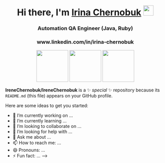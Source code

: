 <h1 align="center">Hi there, I'm <a href="https://daniilshat.ru/" target="_blank">Irina Chernobuk</a> 
<img src="https://github.com/blackcater/blackcater/raw/main/images/Hi.gif" height="32"/></h1>
<h3 align="center"> Automation QA Engineer (Java, Ruby) </h3>
<h3 align="center"> www.linkedin.com/in/irina-chernobuk </h3>

<div id="header" align="center">
  <img src="https://media.giphy.com/media/zgduo4kWRRDVK/giphy.gif" width="100"/>
  <img src="https://media.giphy.com/media/zgduo4kWRRDVK/giphy.gif" width="100"/>
  <img src="https://media.giphy.com/media/zgduo4kWRRDVK/giphy.gif" width="100"/>
</div>



**IreneChernobuk/IreneChernobuk** is a ✨ _special_ ✨ repository because its `README.md` (this file) appears on your GitHub profile.

Here are some ideas to get you started:

- 🔭 I’m currently working on ...
- 🌱 I’m currently learning ...
- 👯 I’m looking to collaborate on ...
- 🤔 I’m looking for help with ...
- 💬 Ask me about ...
- 📫 How to reach me: ...
- 😄 Pronouns: ...
- ⚡ Fun fact: ...
-->
